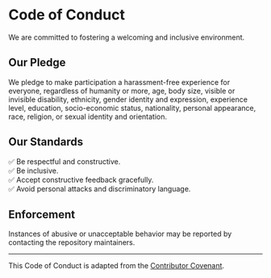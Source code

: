 # Code of Conduct

We are committed to fostering a welcoming and inclusive environment.

## Our Pledge

We pledge to make participation a harassment-free experience for everyone, regardless of humanity or more, age, body size, visible or invisible disability, ethnicity, gender identity and expression, experience level, education, socio-economic status, nationality, personal appearance, race, religion, or sexual identity and orientation.

## Our Standards

✅ Be respectful and constructive.  
✅ Be inclusive.  
✅ Accept constructive feedback gracefully.  
✅ Avoid personal attacks and discriminatory language.

## Enforcement

Instances of abusive or unacceptable behavior may be reported by contacting the repository maintainers.

---

This Code of Conduct is adapted from the [Contributor Covenant](https://www.contributor-covenant.org).

